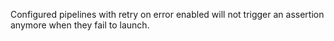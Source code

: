 Configured pipelines with retry on error enabled will not trigger an assertion
anymore when they fail to launch.
